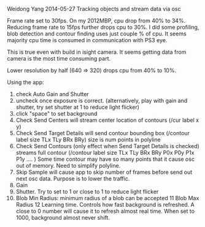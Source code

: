 Weidong Yang
2014-05-27
Tracking objects and stream data via osc

Frame rate set to 30fps. On my 2012MBP, cpu drop from 40% to 34%. Reducing frame rate to 15fps further drops cpu to 30%. I did some profiling, blob detection and contour finding uses just couple % of cpu. It seems majority cpu time is consumed in communication with PS3 eye. 

This is true even with build in isight camera. It seems getting data from camera is the most time consuming part.

Lower resolution by half (640 => 320) drops cpu from 40% to 10%. 

Using the app:
1. check Auto Gain and Shutter
2. uncheck once exposure is correct. (alternatively, play with gain and shutter, try set shutter at 1 to reduce light flicker)
3. click "space"  to set background
4. Check Send Centers will stream center location of contours (/cur label x y)
5. Check Send Target Details will send contour bounding box 
	(/contour label size TLx TLy BRx BRy) size is num points in polyline
6. Check Send Contours (only effect when Send Target Details is checked) streams full contour
	(/contour label size TLx TLy BRx BRy P0x P0y P1x P1y .... )
	Some time contour may have so many points that it cause osc out of memory. Need to simplify polyline.
7. Skip Sample will cause app to skip number of frames before send out next osc data. Purpose is to lower the traffic.
8. Gain
9. Shutter. Try to set to 1 or close to 1 to reduce light flicker
10. Blob Min Radius: minimum radius of a blob can be accepted
11 Blob Max Radius
12 Learning time. Controls how fast background is refreshed. A close to 0 number will cause it to refresh almost real time. When set to 1000, background almost never shift.
